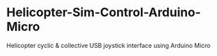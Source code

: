 # Helicopter-Sim-Control-Arduino-Micro
Helicopter cyclic &amp; collective USB joystick interface using Arduino Micro
